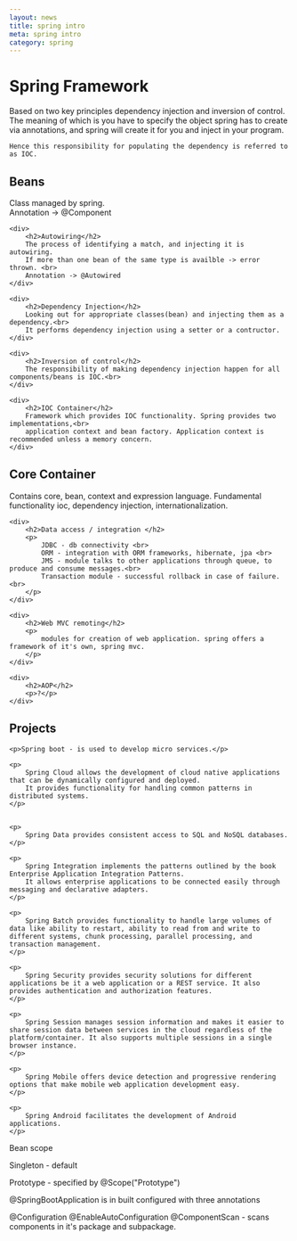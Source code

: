 ```yaml
---
layout: news
title: spring intro
meta: spring intro
category: spring
---
```


<h1>Spring Framework</h1>
<p>
    Based on two key principles dependency injection and inversion of control.
    The meaning of which is you have to specify the object spring has to create via annotations, 
    and spring will create it for you and inject in your program. 
    
    Hence this responsibility for populating the dependency is referred to as IOC. 
</p>

<p class="terminology">
    <div>
        <h2>Beans</h2>
        Class managed by spring.<br>
        Annotation -> @Component
    </div>
    
    <div>
        <h2>Autowiring</h2>
        The process of identifying a match, and injecting it is autowiring.
        If more than one bean of the same type is availble -> error thrown. <br>
        Annotation -> @Autowired
    </div>
    
    <div>
        <h2>Dependency Injection</h2>
        Looking out for appropriate classes(bean) and injecting them as a dependency.<br>
        It performs dependency injection using a setter or a contructor.
    </div>
    
    <div>
        <h2>Inversion of control</h2>
        The responsibility of making dependency injection happen for all components/beans is IOC.<br>
    </div>
    
    <div>
        <h2>IOC Container</h2>
        Framework which provides IOC functionality. Spring provides two implementations,<br>
        application context and bean factory. Application context is recommended unless a memory concern.
    </div>
</p>

<p class="modules">
    <div>
        <h2>Core Container</h2>
        <p>
            Contains core, bean, context and expression language.
            Fundamental functionality ioc, dependency injection, internationalization. 
        </p>
    </div>
    
    <div>
        <h2>Data access / integration </h2>
        <p>
            JDBC - db connectivity <br>
            ORM - integration with ORM frameworks, hibernate, jpa <br>
            JMS - module talks to other applications through queue, to produce and consume messages.<br>
            Transaction module - successful rollback in case of failure.<br>
        </p>   
    </div>
    
    <div>
        <h2>Web MVC remoting</h2>
        <p>
            modules for creation of web application. spring offers a framework of it's own, spring mvc.
        </p>
    </div>
    
    <div>
        <h2>AOP</h2>
        <p>?</p>
    </div>
</p>

<p div="projects">
    <h2>Projects</h2>

    <p>Spring boot - is used to develop micro services.</p>

    <p>
        Spring Cloud allows the development of cloud native applications that can be dynamically configured and deployed.
        It provides functionality for handling common patterns in distributed systems.
    </p>


    <p>
        Spring Data provides consistent access to SQL and NoSQL databases.
    </p>

    <p>
        Spring Integration implements the patterns outlined by the book Enterprise Application Integration Patterns.
        It allows enterprise applications to be connected easily through messaging and declarative adapters.
    </p>

    <p>
        Spring Batch provides functionality to handle large volumes of data like ability to restart, ability to read from and write to different systems, chunk processing, parallel processing, and transaction management.
    </p>

    <p>
        Spring Security provides security solutions for different applications be it a web application or a REST service. It also provides authentication and authorization features.
    </p>

    <p>
        Spring Session manages session information and makes it easier to share session data between services in the cloud regardless of the platform/container. It also supports multiple sessions in a single browser instance.
    </p>

    <p>
        Spring Mobile offers device detection and progressive rendering options that make mobile web application development easy.
    </p>

    <p>
        Spring Android facilitates the development of Android applications.
    </p>

</p>

<div class="scope">
    <p>Bean scope</p>
    <p>Singleton - default</p>
    <p>Prototype - specified by @Scope("Prototype")</p>
</div>

@SpringBootApplication 
is in built configured with three annotations

@Configuration 
@EnableAutoConfiguration 
@ComponentScan - scans components in it's package and subpackage.

